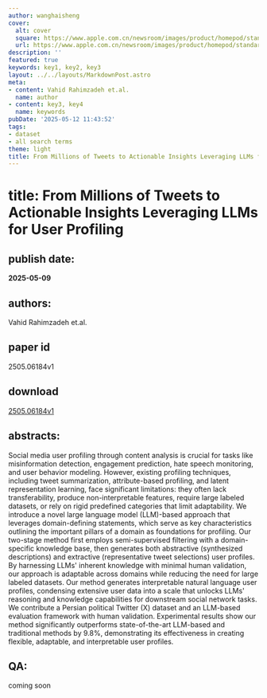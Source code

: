 ```yaml
---
author: wanghaisheng
cover:
  alt: cover
  square: https://www.apple.com.cn/newsroom/images/product/homepod/standard/Apple-HomePod-hero-230118_big.jpg.large_2x.jpg
  url: https://www.apple.com.cn/newsroom/images/product/homepod/standard/Apple-HomePod-hero-230118_big.jpg.large_2x.jpg
description: ''
featured: true
keywords: key1, key2, key3
layout: ../../layouts/MarkdownPost.astro
meta:
- content: Vahid Rahimzadeh et.al.
  name: author
- content: key3, key4
  name: keywords
pubDate: '2025-05-12 11:43:52'
tags:
- dataset
- all search terms
theme: light
title: From Millions of Tweets to Actionable Insights Leveraging LLMs for User Profiling
---
```


# title: From Millions of Tweets to Actionable Insights Leveraging LLMs for User Profiling 
## publish date: 
**2025-05-09** 
## authors: 
  Vahid Rahimzadeh et.al. 
## paper id
2505.06184v1
## download
[2505.06184v1](http://arxiv.org/abs/2505.06184v1)
## abstracts:
Social media user profiling through content analysis is crucial for tasks like misinformation detection, engagement prediction, hate speech monitoring, and user behavior modeling. However, existing profiling techniques, including tweet summarization, attribute-based profiling, and latent representation learning, face significant limitations: they often lack transferability, produce non-interpretable features, require large labeled datasets, or rely on rigid predefined categories that limit adaptability. We introduce a novel large language model (LLM)-based approach that leverages domain-defining statements, which serve as key characteristics outlining the important pillars of a domain as foundations for profiling. Our two-stage method first employs semi-supervised filtering with a domain-specific knowledge base, then generates both abstractive (synthesized descriptions) and extractive (representative tweet selections) user profiles. By harnessing LLMs' inherent knowledge with minimal human validation, our approach is adaptable across domains while reducing the need for large labeled datasets. Our method generates interpretable natural language user profiles, condensing extensive user data into a scale that unlocks LLMs' reasoning and knowledge capabilities for downstream social network tasks. We contribute a Persian political Twitter (X) dataset and an LLM-based evaluation framework with human validation. Experimental results show our method significantly outperforms state-of-the-art LLM-based and traditional methods by 9.8%, demonstrating its effectiveness in creating flexible, adaptable, and interpretable user profiles.
## QA:
coming soon
